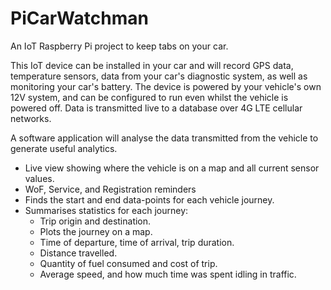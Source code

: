# PiCarWatchman
An IoT Raspberry Pi project to keep tabs on your car.

This IoT device can be installed in your car and will record GPS data, temperature sensors, data from your car's diagnostic system, as well as monitoring your car's battery. The device is powered by your vehicle's own 12V system, and can be configured to run even whilst the vehicle is powered off. Data is transmitted live to a database over 4G LTE cellular networks. 

A software application will analyse the data transmitted from the vehicle to generate useful analytics.
* Live view showing where the vehicle is on a map and all current sensor values.
* WoF, Service, and Registration reminders
* Finds the start and end data-points for each vehicle journey.
* Summarises statistics for each journey:
   - Trip origin and destination.
   - Plots the journey on a map.
   - Time of departure, time of arrival, trip duration.
   - Distance travelled.
   - Quantity of fuel consumed and cost of trip.
   - Average speed, and how much time was spent idling in traffic.
